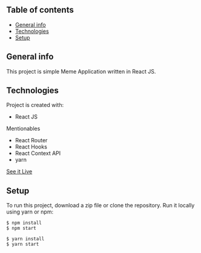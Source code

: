 ## Table of contents
* [General info](#general-info)
* [Technologies](#technologies)
* [Setup](#setup)

## General info
This project is simple Meme Application written in React JS.
	
## Technologies
Project is created with:
* React JS

Mentionables
* React Router
* React Hooks
* React Context API
* yarn

[See it Live](https://)
	
## Setup
To run this project, download a zip file or clone the repository.
Run it locally using yarn or npm:

```
$ npm install
$ npm start

```

```
$ yarn install
$ yarn start

```

